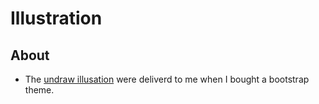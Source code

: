 # Illustration

## About

  * The [undraw illusation](https://undraw.co/illustrations) were deliverd to me when I bought a bootstrap theme.